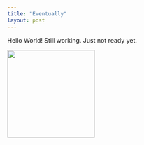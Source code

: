 ```yaml
---
title: "Eventually"
layout: post
---
```

 
 Hello World! 
 Still working. 
 Just not ready yet.
 
 <img src="https://user-images.githubusercontent.com/39643559/126664810-99b76e9c-2b72-4315-8339-7c5495c87f8f.jpg" align="center" width="200" height="200">
<!--  ![60f98d108479c](https://user-images.githubusercontent.com/39643559/126664810-99b76e9c-2b72-4315-8339-7c5495c87f8f.jpg)
 -->


